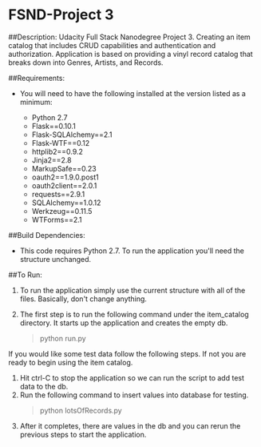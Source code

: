 # FSND-Project 3

##Description:
Udacity Full Stack Nanodegree Project 3. Creating an item catalog that includes CRUD capabilities and authentication and authorization. Application is based on providing a vinyl record catalog that breaks down into Genres, Artists, and Records.

##Requirements:

* You will need to have the following installed at the version listed as a minimum:

    * Python 2.7
    * Flask==0.10.1
    * Flask-SQLAlchemy==2.1
    * Flask-WTF==0.12
    * httplib2==0.9.2
    * Jinja2==2.8
    * MarkupSafe==0.23
    * oauth2==1.9.0.post1
    * oauth2client==2.0.1
    * requests==2.9.1
    * SQLAlchemy==1.0.12
    * Werkzeug==0.11.5
    * WTForms==2.1
    

##Build Dependencies:

* This code requires Python 2.7. To run the application you'll need the structure unchanged. 

##To Run:

1. To run the application simply use the current structure with all of the files. Basically, don't change anything.

2. The first step is to run the following command under the item_catalog directory. It starts up the application and creates the empty db.

    >python run.py

If you would like some test data follow the following steps. If not you are ready to begin using the item catalog.

1. Hit ctrl-C to stop the application so we can run the script to add test data to the db.
2. Run the following command to insert  values into database for testing.
    >python lotsOfRecords.py
3. After it completes, there are values in the db and you can rerun the previous steps to start the application.

